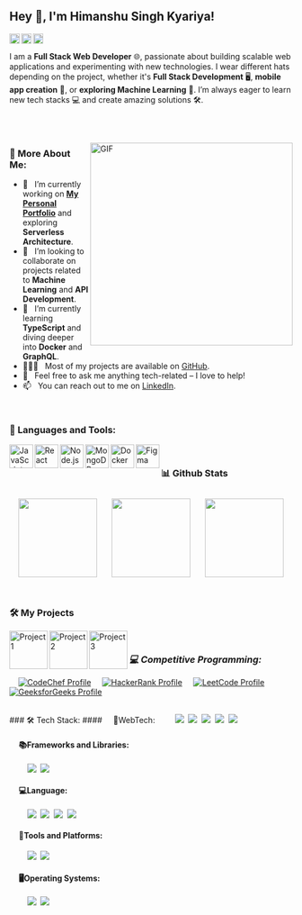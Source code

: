 ## Hey 👋, I'm **Himanshu Singh Kyariya!**  
<a href='https://www.linkedin.com/in/himanshusinghkyariya'><img align='left' alt="linkedin" src="https://raw.githubusercontent.com/rahul-jha98/rahul-jha98/561d474902b59c7429ec22bb73e225696c27b202/assets/linkedin.svg" height='18px'/></a>
<a href='https://twitter.com/himanshusinghkyariya'><img align='left' alt="twitter" src="https://raw.githubusercontent.com/rahul-jha98/rahul-jha98/561d474902b59c7429ec22bb73e225696c27b202/assets/twitter.svg" height='18px'/></a>
<a href='https://www.kaggle.com/himanshusinghkyariya'><img alt="kaggle" src="https://raw.githubusercontent.com/rahul-jha98/rahul-jha98/561d474902b59c7429ec22bb73e225696c27b202/assets/kaggle.svg" height='18px'/></a>

I am a **Full Stack Web Developer** 🌐, passionate about building scalable web applications and experimenting with new technologies. I wear different hats depending on the project, whether it's **Full Stack Development** 🖥️, **mobile app creation** 📱, or **exploring Machine Learning** 🤖. I’m always eager to learn new tech stacks 💻 and create amazing solutions 🛠️.

<br/><br/>

<img align="right" alt="GIF" src="https://raw.githubusercontent.com/rahul-jha98/rahul-jha98/main/techstack.gif" width="360px"/>

### 🧐 More About Me:

- 🔭 &nbsp; I’m currently working on **[My Personal Portfolio](https://your-portfolio-link.com)** and exploring **Serverless Architecture**.
- 🤝 &nbsp; I’m looking to collaborate on projects related to **Machine Learning** and **API Development**.
- 🌱 &nbsp; I’m currently learning **TypeScript** and diving deeper into **Docker** and **GraphQL**.
- 👨🏻‍💻 &nbsp; Most of my projects are available on [GitHub](https://github.com/himanshusinghkyariya?tab=repositories).
- 💬 &nbsp; Feel free to ask me anything tech-related – I love to help!
- 📫 &nbsp; You can reach out to me on [LinkedIn](https://www.linkedin.com/in/himanshusinghkyariya).

<br/>

### 🔨 Languages and Tools:
<a href="https://www.javascript.com/" target="_blank"><img align="left" alt="JavaScript" height="42px" src="https://raw.githubusercontent.com/rahul-jha98/github_readme_icons/main/language_and_tools/square/javascript/javascript.svg"></a>
<a href="https://reactjs.org/" target="_blank"><img align="left" alt="React" height="42px" src="https://raw.githubusercontent.com/rahul-jha98/github_readme_icons/main/language_and_tools/square/react/react.svg"></a>
<a href="https://nodejs.org" target="_blank"><img align="left" alt="Node.js" height="42px" src="https://raw.githubusercontent.com/rahul-jha98/github_readme_icons/main/language_and_tools/square/node/node.svg"></a>
<a href="https://www.mongodb.com" target="_blank"><img align="left" alt="MongoDB" height="42px" src="https://raw.githubusercontent.com/rahul-jha98/github_readme_icons/main/language_and_tools/square/mongodb/mongodb.svg"></a>
<a href="https://www.docker.com" target="_blank"><img align="left" alt="Docker" height="42px" src="https://raw.githubusercontent.com/rahul-jha98/github_readme_icons/main/language_and_tools/square/docker/docker.svg"></a>
<a href="https://www.figma.com/" target="_blank"><img align="left" alt="Figma" height="42px" src="https://raw.githubusercontent.com/rahul-jha98/github_readme_icons/main/language_and_tools/square/figma/figma.svg"></a>

<br/>

### 📊 Github Stats
<div align="center" style='display: flex; justify-content: space-evenly; align-items: center;'>
  <img src="https://github-profile-summary-cards.vercel.app/api/cards/profile-details?username=HIMANSHUSINGHKYARIYA&theme=dark&hide_border=false" height="140px" style="margin: 10px; border: 2px solid white;">
  <img src="https://github-readme-streak-stats.herokuapp.com/?user=HIMANSHUSINGHKYARIYA&theme=dark&hide_border=false" height="140px" style="margin: 10px;">
  <img src="https://github-profile-summary-cards.vercel.app/api/cards/stats?username=HIMANSHUSINGHKYARIYA&theme=dark&hide_border=false" height="140px" style='margin: 10px; border: 2px solid white;'>
</div>

<br/>

### 🛠️ My Projects
<a href="https://your-project-link-1.com" target="_blank"><img alt="Project 1" src="./projects/project1.svg" height="68" align="left"></a>
<a href="https://your-project-link-2.com" target="_blank"><img alt="Project 2" src="./projects/project2.svg" height="68" align="left"></a>
<a href="https://github.com/himanshusinghkyariya/Project-Repo" target="_blank"><img alt="Project 3" src="./projects/project3.svg" height="68" align="left"></a>

<br>

### _💻 Competitive Programming:_
&nbsp;&nbsp;&nbsp;&nbsp;<a href="https://www.codechef.com/users/himanshusinghkyariya"><img src="https://img.shields.io/badge/CodeChef-%2364371b?style=for-the-badge&logo=codechef&logoColor=white" alt="CodeChef Profile"></a>
&nbsp;&nbsp;&nbsp;&nbsp;<a href="https://www.hackerrank.com/profile/himanshusinghkyariya" target="_blank"><img src="https://img.shields.io/badge/HackerRank-%231BA94C?style=for-the-badge&logo=hackerrank&logoColor=white" alt="HackerRank Profile"></a>
&nbsp;&nbsp;&nbsp;&nbsp;<a href="https://leetcode.com/u/HimanshuSinghKyariya/" target="_blank"><img src="https://img.shields.io/badge/LeetCode-000000?style=for-the-badge&logo=leetcode&logoColor=ffa116" alt="LeetCode Profile"></a>
&nbsp;&nbsp;&nbsp;&nbsp;<a href="https://www.geeksforgeeks.org/user/himanshusinghkyariya/" target="_blank"><img src="https://img.shields.io/badge/GeeksforGeeks-%230F9D58?style=for-the-badge&logo=geeksforgeeks&logoColor=white" alt="GeeksforGeeks Profile"></a>

<br>
### 🛠 Tech Stack:
#### &nbsp;&nbsp;&nbsp;&nbsp;📝WebTech: 
&nbsp;&nbsp;&nbsp;&nbsp;&nbsp;&nbsp;&nbsp;&nbsp;<img src="https://img.shields.io/badge/-HTML5-DE5934?logo=HTML5&logoColor=white&style=flat">&nbsp;
<img src="https://img.shields.io/badge/-CSS3-2275B2?logo=CSS3&logoColor=white&style=flat">&nbsp;
<img src="https://img.shields.io/badge/-JavaScript-437CAC?logo=JavaScript&logoColor=white&style=flat">&nbsp;
<img src="https://img.shields.io/badge/-PHP-8C8C8C?logo=php&logoColor=white&style=flat">&nbsp;
<img src="https://img.shields.io/badge/-MySQL-4479A1?logo=mysql&logoColor=white&style=flat">&nbsp;

#### &nbsp;&nbsp;&nbsp;&nbsp; 📚Frameworks and Libraries:
&nbsp;&nbsp;&nbsp;&nbsp;&nbsp;&nbsp;&nbsp;&nbsp;<img src="https://img.shields.io/badge/-Bootstrap-563D7C?logo=bootstrap&logoColor=white&style=flat">&nbsp;
<img src="https://img.shields.io/badge/-React-0E7ACE?logo=React&logoColor=white&style=flat">&nbsp;

#### &nbsp;&nbsp;&nbsp;&nbsp; 💻Language: 
&nbsp;&nbsp;&nbsp;&nbsp;&nbsp;&nbsp;&nbsp;&nbsp;<img src="https://img.shields.io/badge/-C-00599C?logo=c&logoColor=white&style=flat">&nbsp;
<img src="https://img.shields.io/badge/-C++-00599C?logo=cplusplus&logoColor=white&style=flat">&nbsp;
<img src="https://img.shields.io/badge/-Python-3776AB?logo=python&logoColor=white&style=flat">&nbsp;
<img src="https://img.shields.io/badge/-Java-DE1D2D?logo=java&logoColor=white&style=flat">&nbsp;

#### &nbsp;&nbsp;&nbsp;&nbsp; 🧰Tools and Platforms: 
&nbsp;&nbsp;&nbsp;&nbsp;&nbsp;&nbsp;&nbsp;&nbsp;<img src="https://img.shields.io/badge/-VS%20Code-25AEF4?logo=visualstudio&logoColor=white&style=flat">&nbsp;
<img src="https://img.shields.io/badge/-Git-orange?logo=Git&logoColor=white&style=flat">

#### &nbsp;&nbsp;&nbsp;&nbsp; 🖥️Operating Systems:
&nbsp;&nbsp;&nbsp;&nbsp;&nbsp;&nbsp;&nbsp;&nbsp;<img src="https://img.shields.io/badge/-Windows-0F7BCF?logo=Windows&logoColor=white&style=flat">  
<img src="https://img.shields.io/badge/-Linux-EDBD2B?logo=Linux&logoColor=black&style=flat"> 

<!--
**HIMANSHUSINGHKYARIYA/HIMANSHUSINGHKYARIYA** is a ✨ _special_ ✨ repository because its `README.md` (this file) appears on your GitHub profile.

Here are some ideas to get you started:

- 🔭 I’m currently working on ...
- 🌱 I’m currently learning ...
- 👯 I’m looking to collaborate on ...
- 🤔 I’m looking for help with ...
- 💬 Ask me about ...
- 📫 How to reach me: ...
- 😄 Pronouns: ...
- ⚡ Fun fact: ...
-->
